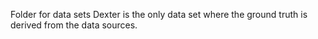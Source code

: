 Folder for data sets
Dexter is the only data set where the ground truth is derived from the data sources.